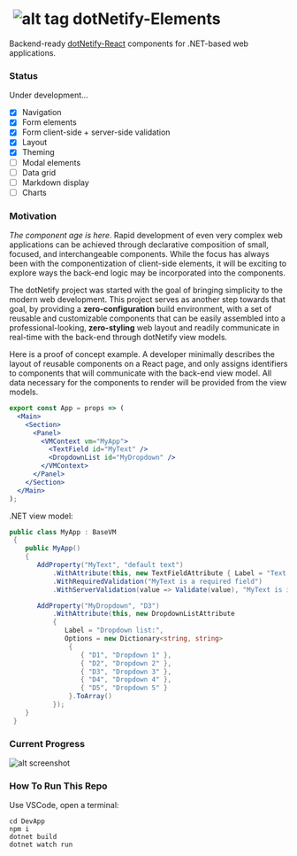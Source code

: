 # &nbsp;![alt tag](http://dotnetify.net/content/images/greendot.png) dotNetify-Elements

Backend-ready [dotNetify-React](http://dotnetify.net/react) components for .NET-based web applications. 

### Status
Under development...
- [x] Navigation
- [x] Form elements
- [x] Form client-side + server-side validation
- [x] Layout
- [x] Theming
- [ ] Modal elements
- [ ] Data grid
- [ ] Markdown display
- [ ] Charts

### Motivation

_The component age is here_.  Rapid development of even very complex web applications can be achieved through declarative composition of 
small, focused, and interchangeable components.  While the focus has always been with the componentization of client-side elements, 
it will be exciting to explore ways the back-end logic may be incorporated into the components.  

The dotNetify project was started with the goal of bringing simplicity to the modern web development.
This project serves as another step towards that goal, by providing a **zero-configuration** build environment,
with a set of reusable and customizable components that can be easily assembled into a professional-looking, **zero-styling** web layout and readily communicate in real-time with the back-end through dotNetify view models.

Here is a proof of concept example.  A developer minimally describes the layout of reusable components on a React page, and only assigns identifiers to components that will communicate with the back-end view model.  All data necessary for the components to render will be provided from the view models.

```jsx
export const App = props => (
  <Main>
    <Section>
      <Panel>
        <VMContext vm="MyApp">
          <TextField id="MyText" />
          <DropdownList id="MyDropdown" />
        </VMContext>
      </Panel>
    </Section>
  </Main>
);
```

.NET view model:
```c#
public class MyApp : BaseVM
 {
    public MyApp()
    {
       AddProperty("MyText", "default text")
           .WithAttribute(this, new TextFieldAttribute { Label = "Text:", Placeholder = "Enter text" })
           .WithRequiredValidation("MyText is a required field")
           .WithServerValidation(value => Validate(value), "MyText is invalid");

       AddProperty("MyDropdown", "D3")
           .WithAttribute(this, new DropdownListAttribute
           {
              Label = "Dropdown list:",
              Options = new Dictionary<string, string>
               {
                  { "D1", "Dropdown 1" },
                  { "D2", "Dropdown 2" },
                  { "D3", "Dropdown 3" },
                  { "D4", "Dropdown 4" },
                  { "D5", "Dropdown 5" }
               }.ToArray()
           });
    }
 }
```
### Current Progress

![alt screenshot](https://dsuryd.tinytake.com/media/6d630e?filename=1518407649422_11-02-2018-07-54-06.png&sub_type=thumbnail_preview&type=attachment)

### How To Run This Repo

Use VSCode, open a terminal:

```
cd DevApp
npm i 
dotnet build
dotnet watch run
```
